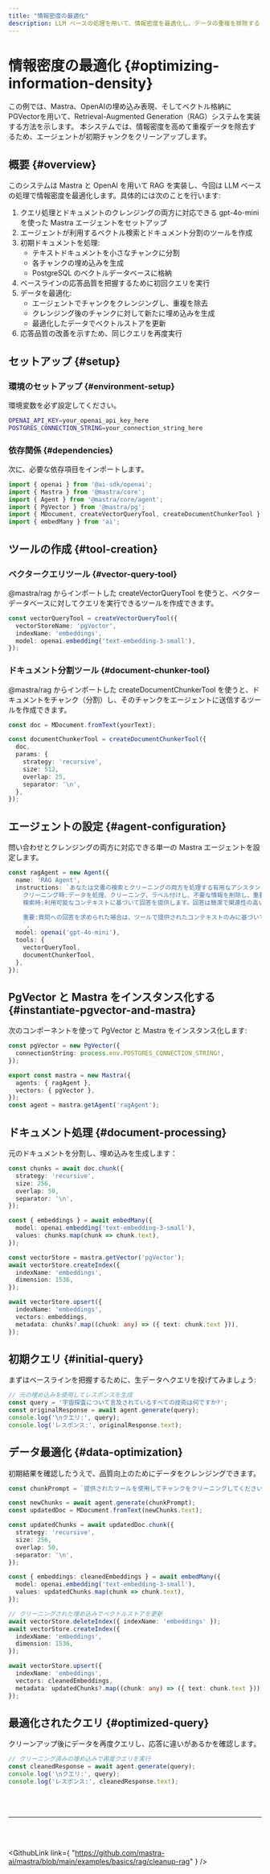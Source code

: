 ```yaml
---
title: "情報密度の最適化"
description: LLM ベースの処理を用いて、情報密度を最適化し、データの重複を排除する RAG システムを Mastra で実装する例。
---
```


# 情報密度の最適化 \{#optimizing-information-density\}

この例では、Mastra、OpenAIの埋め込み表現、そしてベクトル格納にPGVectorを用いて、Retrieval-Augmented Generation（RAG）システムを実装する方法を示します。
本システムでは、情報密度を高めて重複データを除去するため、エージェントが初期チャンクをクリーンアップします。

## 概要 \{#overview\}

このシステムは Mastra と OpenAI を用いて RAG を実装し、今回は LLM ベースの処理で情報密度を最適化します。具体的には次のことを行います:

1. クエリ処理とドキュメントのクレンジングの両方に対応できる gpt-4o-mini を使った Mastra エージェントをセットアップ
2. エージェントが利用するベクトル検索とドキュメント分割のツールを作成
3. 初期ドキュメントを処理:
   * テキストドキュメントを小さなチャンクに分割
   * 各チャンクの埋め込みを生成
   * PostgreSQL のベクトルデータベースに格納
4. ベースラインの応答品質を把握するために初回クエリを実行
5. データを最適化:
   * エージェントでチャンクをクレンジングし、重複を除去
   * クレンジング後のチャンクに対して新たに埋め込みを生成
   * 最適化したデータでベクトルストアを更新
6. 応答品質の改善を示すため、同じクエリを再度実行

## セットアップ \{#setup\}

### 環境のセットアップ \{#environment-setup\}

環境変数を必ず設定してください。

```bash filename=".env"
OPENAI_API_KEY=your_openai_api_key_here
POSTGRES_CONNECTION_STRING=your_connection_string_here
```

### 依存関係 \{#dependencies\}

次に、必要な依存項目をインポートします。

```typescript copy showLineNumbers filename="index.ts"
import { openai } from '@ai-sdk/openai';
import { Mastra } from '@mastra/core';
import { Agent } from '@mastra/core/agent';
import { PgVector } from '@mastra/pg';
import { MDocument, createVectorQueryTool, createDocumentChunkerTool } from '@mastra/rag';
import { embedMany } from 'ai';
```

## ツールの作成 \{#tool-creation\}

### ベクタークエリツール \{#vector-query-tool\}

@mastra/rag からインポートした createVectorQueryTool を使うと、ベクターデータベースに対してクエリを実行できるツールを作成できます。

```typescript copy showLineNumbers{8} filename="index.ts"
const vectorQueryTool = createVectorQueryTool({
  vectorStoreName: 'pgVector',
  indexName: 'embeddings',
  model: openai.embedding('text-embedding-3-small'),
});
```

### ドキュメント分割ツール \{#document-chunker-tool\}

@mastra/rag からインポートした createDocumentChunkerTool を使うと、ドキュメントをチャンク（分割）し、そのチャンクをエージェントに送信するツールを作成できます。

```typescript copy showLineNumbers{14} filename="index.ts"
const doc = MDocument.fromText(yourText);

const documentChunkerTool = createDocumentChunkerTool({
  doc,
  params: {
    strategy: 'recursive',
    size: 512,
    overlap: 25,
    separator: '\n',
  },
});
```

## エージェントの設定 \{#agent-configuration\}

問い合わせとクレンジングの両方に対応できる単一の Mastra エージェントを設定します。

```typescript copy showLineNumbers{26} filename="index.ts"
const ragAgent = new Agent({
  name: 'RAG Agent',
  instructions: `あなたは文書の検索とクリーニングの両方を処理する有用なアシスタントです。
    クリーニング時:データを処理、クリーニング、ラベル付けし、不要な情報を削除し、重要な事実を保持しながら重複コンテンツを排除します。
    検索時:利用可能なコンテキストに基づいて回答を提供します。回答は簡潔で関連性の高いものにしてください。
    
    重要:質問への回答を求められた場合は、ツールで提供されたコンテキストのみに基づいて回答してください。コンテキストに質問へ完全に答えるための十分な情報が含まれていない場合は、その旨を明示的に述べてください。
    `,
  model: openai('gpt-4o-mini'),
  tools: {
    vectorQueryTool,
    documentChunkerTool,
  },
});
```

## PgVector と Mastra をインスタンス化する \{#instantiate-pgvector-and-mastra\}

次のコンポーネントを使って PgVector と Mastra をインスタンス化します:

```typescript copy showLineNumbers{41} filename="index.ts"
const pgVector = new PgVector({
  connectionString: process.env.POSTGRES_CONNECTION_STRING!,
});

export const mastra = new Mastra({
  agents: { ragAgent },
  vectors: { pgVector },
});
const agent = mastra.getAgent('ragAgent');
```

## ドキュメント処理 \{#document-processing\}

元のドキュメントを分割し、埋め込みを生成します：

```typescript copy showLineNumbers{49} filename="index.ts"
const chunks = await doc.chunk({
  strategy: 'recursive',
  size: 256,
  overlap: 50,
  separator: '\n',
});

const { embeddings } = await embedMany({
  model: openai.embedding('text-embedding-3-small'),
  values: chunks.map(chunk => chunk.text),
});

const vectorStore = mastra.getVector('pgVector');
await vectorStore.createIndex({
  indexName: 'embeddings',
  dimension: 1536,
});

await vectorStore.upsert({
  indexName: 'embeddings',
  vectors: embeddings,
  metadata: chunks?.map((chunk: any) => ({ text: chunk.text })),
});
```

## 初期クエリ \{#initial-query\}

まずはベースラインを把握するために、生データへクエリを投げてみましょう:

```typescript copy showLineNumbers{73} filename="index.ts"
// 元の埋め込みを使用してレスポンスを生成
const query = '宇宙探査について言及されているすべての技術は何ですか?';
const originalResponse = await agent.generate(query);
console.log('\nクエリ:', query);
console.log('レスポンス:', originalResponse.text);
```

## データ最適化 \{#data-optimization\}

初期結果を確認したうえで、品質向上のためにデータをクレンジングできます。

```typescript copy showLineNumbers{79} filename="index.ts"
const chunkPrompt = `提供されたツールを使用してチャンクをクリーニングしてください。宇宙に関連しない不要な情報を除外し、重複を削除してください。`;

const newChunks = await agent.generate(chunkPrompt);
const updatedDoc = MDocument.fromText(newChunks.text);

const updatedChunks = await updatedDoc.chunk({
  strategy: 'recursive',
  size: 256,
  overlap: 50,
  separator: '\n',
});

const { embeddings: cleanedEmbeddings } = await embedMany({
  model: openai.embedding('text-embedding-3-small'),
  values: updatedChunks.map(chunk => chunk.text),
});

// クリーニングされた埋め込みでベクトルストアを更新
await vectorStore.deleteIndex({ indexName: 'embeddings' });
await vectorStore.createIndex({
  indexName: 'embeddings',
  dimension: 1536,
});

await vectorStore.upsert({
  indexName: 'embeddings',
  vectors: cleanedEmbeddings,
  metadata: updatedChunks?.map((chunk: any) => ({ text: chunk.text })),
});
```

## 最適化されたクエリ \{#optimized-query\}

クリーンアップ後にデータを再度クエリし、応答に違いがあるかを確認します。

```typescript copy showLineNumbers{109} filename="index.ts"
// クリーニング済みの埋め込みで再度クエリを実行
const cleanedResponse = await agent.generate(query);
console.log('\nクエリ:', query);
console.log('レスポンス:', cleanedResponse.text);
```

<br />

<br />

<hr className="dark:border-[#404040] border-gray-300" />

<br />

<br />

<GithubLink
  link={
"https://github.com/mastra-ai/mastra/blob/main/examples/basics/rag/cleanup-rag"
}
/>
